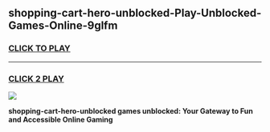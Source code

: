 
## shopping-cart-hero-unblocked-Play-Unblocked-Games-Online-9glfm
<h3>
<a href="https://premium76.site?title=shopping-cart-hero-unblocked&ref=25A">CLICK TO PLAY</a></h3>
<hr>

<h3>
<a href="https://premium76.site?title=shopping-cart-hero-unblocked&ref=25A">CLICK 2 PLAY</a>
  
</h3>

<a href="https://premium76.site?title=shopping-cart-hero-unblocked&ref=25A"><img src="https://clearcache.store/games.png"></a>


**shopping-cart-hero-unblocked games unblocked: Your Gateway to Fun and Accessible Online Gaming**
